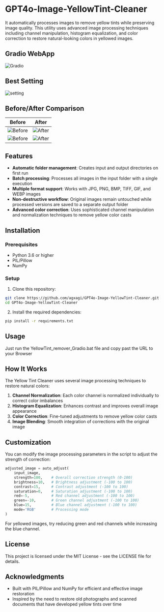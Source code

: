 # GPT4o-Image-YellowTint-Cleaner
It automatically processes images to remove yellow tints while preserving image quality. This utility uses advanced image processing techniques including channel manipulation, histogram equalization, and color correction to restore natural-looking colors in yellowed images.

## Gradio WebApp
![Gradio](https://github.com/user-attachments/assets/a3272c61-ea64-4c69-9490-4c0c835f4865)

## Best Setting 
![setting](https://github.com/user-attachments/assets/54cbaa2d-c7fe-4283-8670-9dc75a3b6471)

## Before/After Comparison
| Before | After |
|--------|--------|
| ![Before](https://github.com/user-attachments/assets/531698d7-eece-476a-a173-38d18ae0a379) | ![After](https://github.com/user-attachments/assets/e56be65f-abc8-46f2-bed6-6b046c0e0735) | 
| ![Before](https://github.com/user-attachments/assets/40c500a9-8a35-42d2-af59-921bbe9b17ba) | ![After](https://github.com/user-attachments/assets/d8a2817b-4e16-4de6-bbc3-a85aa507249f) |



## Features

- **Automatic folder management**: Creates input and output directories on first run
- **Batch processing**: Processes all images in the input folder with a single execution
- **Multiple format support**: Works with JPG, PNG, BMP, TIFF, GIF, and WEBP images
- **Non-destructive workflow**: Original images remain untouched while processed versions are saved to a separate output folder
- **Advanced color correction**: Uses sophisticated channel manipulation and normalization techniques to remove yellow color casts

## Installation

### Prerequisites

- Python 3.6 or higher
- PIL/Pillow
- NumPy

### Setup

1. Clone this repository:
```bash
git clone https://github.com/agxagi/GPT4o-Image-YellowTint-Cleaner.git
cd GPT4o-Image-YellowTint-Cleaner
```

2. Install the required dependencies:
```bash
pip install -r requirements.txt
```

## Usage

Just run the YellowTint_remover_Gradio.bat file and copy past the URL to your Browser

## How It Works

The Yellow Tint Cleaner uses several image processing techniques to restore natural colors:

1. **Channel Normalization**: Each color channel is normalized individually to correct color imbalances
2. **Histogram Equalization**: Enhances contrast and improves overall image appearance
3. **Color Correction**: Fine-tuned adjustments to remove yellow color casts
4. **Image Blending**: Smooth integration of corrections with the original image

## Customization

You can modify the image processing parameters in the script to adjust the strength of correction:

```python
adjusted_image = auto_adjust(
    input_image,
    strength=100,    # Overall correction strength (0-100)
    brightness=10,   # Brightness adjustment (-100 to 100)
    contrast=15,     # Contrast adjustment (-100 to 100)
    saturation=0,    # Saturation adjustment (-100 to 100)
    red=-5,          # Red channel adjustment (-100 to 100)
    green=-10,       # Green channel adjustment (-100 to 100)
    blue=15,         # Blue channel adjustment (-100 to 100)
    mode='RGB'       # Processing mode
)
```

For yellowed images, try reducing green and red channels while increasing the blue channel.

## License

This project is licensed under the MIT License - see the LICENSE file for details.

## Acknowledgments

- Built with PIL/Pillow and NumPy for efficient and effective image restoration
- Inspired by the need to restore old photographs and scanned documents that have developed yellow tints over time
